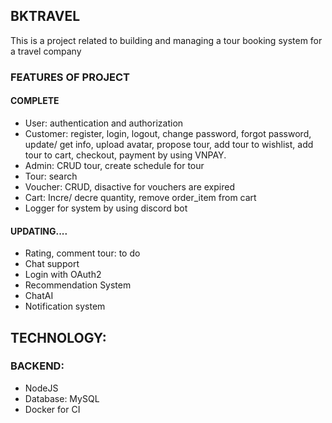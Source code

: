 ## BKTRAVEL
This is a project related to building and managing a tour booking system for a travel company

### FEATURES OF PROJECT
#### COMPLETE
- User: authentication and authorization
- Customer: register, login, logout, change password, forgot password, update/ get info, upload avatar, propose tour,
add tour to wishlist, add tour to cart, checkout, payment by using VNPAY.
- Admin: CRUD tour, create schedule for tour
- Tour: search
- Voucher: CRUD, disactive for vouchers are expired
- Cart: Incre/ decre quantity, remove order_item from cart
- Logger for system by using discord bot

#### UPDATING....
- Rating, comment tour: to do
- Chat support
- Login with OAuth2
- Recommendation System
- ChatAI
- Notification system

## TECHNOLOGY:
### BACKEND:
- NodeJS
- Database: MySQL
- Docker for CI